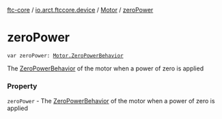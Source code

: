 [ftc-core](../../index.md) / [io.arct.ftccore.device](../index.md) / [Motor](index.md) / [zeroPower](./zero-power.md)

# zeroPower

`var zeroPower: `[`Motor.ZeroPowerBehavior`](-zero-power-behavior/index.md)

The [ZeroPowerBehavior](-zero-power-behavior/index.md) of the motor when a power of zero is applied

### Property

`zeroPower` - The [ZeroPowerBehavior](-zero-power-behavior/index.md) of the motor when a power of zero is applied